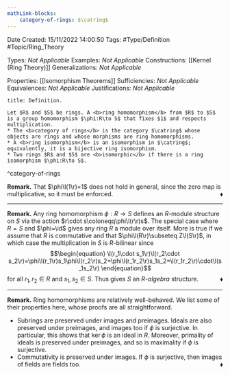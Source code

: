 ```yaml
---
mathLink-blocks:
    category-of-rings: $\catring$
---
```


<div class="topSpace"></div>

Date Created: 15/11/2022 14:00:50
Tags: #Type/Definition #Topic/Ring_Theory

Types: <i>Not Applicable</i>
Examples: <i>Not Applicable</i>
Constructions: [[Kernel (Ring Theory)]]
Generalizations: <i>Not Applicable</i>

Properties: [[Isomorphism Theorems]]
Sufficiencies: <i>Not Applicable</i>
Equivalences: <i>Not Applicable</i>
Justifications: <i>Not Applicable</i>

``` ad-Definition
title: Definition.

Let $R$ and $S$ be rings. A <b>ring homomorphism</b> from $R$ to $S$ is a group homomorphism $\phi:R\to S$ that fixes $1$ and respects multiplication.
* The <b>category of rings</b> is the category $\catring$ whose objects are rings and whose morphisms are ring homomorphisms.
* A <b>ring isomorphism</b> is an isomorphism in $\catring$; equivalently, it is a bijective ring isomorphism.
* Two rings $R$ and $S$ are <b>isomorphic</b> if there is a ring isomorphism $\phi:R\to S$.

```
^category-of-rings

<b>Remark.</b> That $\phi\l(1\r)=1$ does not hold in general, since the zero map is multiplicative, so it must be enforced.<span style="float:right;">$\blacklozenge$</span>

---

<b>Remark.</b> Any ring homomorphism $\phi:R\to S$ defines an $R$-module structure on $S$ via the action $r\cdot s\coloneqq\phi\l(r\r)s$. The special case where $R=S$ and $\phi=\id$ gives any ring $R$ a module over itself. More is true if we assume that $R$ is commutative and that $\phi\l(R\r)\subseteq Z\l(S\r)$, in which case the multiplication in $S$ is $R$-bilinear since
$$\begin{equation}
    \l(r_1\cdot s_1\r)\l(r_2\cdot s_2\r)=\phi\l(r_1\r)s_1\phi\l(r_2\r)s_2=\phi\l(r_1r_2\r)s_1s_2=\l(r_1r_2\r)\cdot\l(s_1s_2\r)
\end{equation}$$
for all $r_1,r_2\in R$ and $s_1,s_2\in S$. Thus gives $S$ an <i>$R$-algebra</i> structure.<span style="float:right;">$\blacklozenge$</span>

---

<b>Remark.</b> Ring homomorphisms are relatively well-behaved. We list some of their properties here, whose proofs are all straightforward.
* Subrings are preserved under images and preimages. Ideals are also preserved under preimages, and images too if $\phi$ is surjective. In particular, this shows that $\ker\phi$ is an ideal in $R$. Moreover, primality of ideals is preserved under preimages, and so is maximality if $\phi$ is surjective.
* Commutativity is preserved under images. If $\phi$ is surjective, then images of fields are fields too.<span style="float:right;">$\blacklozenge$</span>
